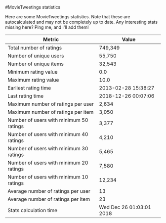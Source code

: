 #MovieTweetings statistics

Here are some MovieTweetings statistics. Note that these are autocalculated and may not be completely up to date. Any interesting stats missing here? Ping me, and I'll add them!

Metric | Value
--- | ---
Total number of ratings                 | 749,349
Number of unique users                  | 55,750
Number of unique items                  | 32,543
Minimum rating value                    | 0.0
Maximum rating value                    | 10.0
Earliest rating time                    | 2013-02-28 15:38:27
Last rating time                        | 2018-12-26 00:07:06
Maximum number of ratings per user      | 2,634
Maximum number of ratings per item      | 3,050
Number of users with minimum 50 ratings | 3,377
Number of users with minimum 40 ratings | 4,210
Number of users with minimum 30 ratings | 5,465
Number of users with minimum 20 ratings | 7,580
Number of users with minimum 10 ratings | 12,234
Average number of ratings per user      | 13
Average number of ratings per item      | 23
Stats calculation time                  | Wed Dec 26 01:03:01 2018

